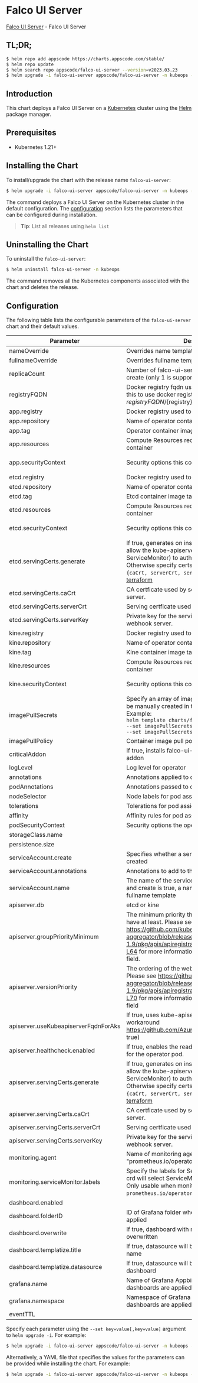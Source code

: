 # Falco UI Server

[Falco UI Server](https://github.com/kubeops/falco-ui-server) - Falco UI Server

## TL;DR;

```bash
$ helm repo add appscode https://charts.appscode.com/stable/
$ helm repo update
$ helm search repo appscode/falco-ui-server --version=v2023.03.23
$ helm upgrade -i falco-ui-server appscode/falco-ui-server -n kubeops --create-namespace --version=v2023.03.23
```

## Introduction

This chart deploys a Falco UI Server on a [Kubernetes](http://kubernetes.io) cluster using the [Helm](https://helm.sh) package manager.

## Prerequisites

- Kubernetes 1.21+

## Installing the Chart

To install/upgrade the chart with the release name `falco-ui-server`:

```bash
$ helm upgrade -i falco-ui-server appscode/falco-ui-server -n kubeops --create-namespace --version=v2023.03.23
```

The command deploys a Falco UI Server on the Kubernetes cluster in the default configuration. The [configuration](#configuration) section lists the parameters that can be configured during installation.

> **Tip**: List all releases using `helm list`

## Uninstalling the Chart

To uninstall the `falco-ui-server`:

```bash
$ helm uninstall falco-ui-server -n kubeops
```

The command removes all the Kubernetes components associated with the chart and deletes the release.

## Configuration

The following table lists the configurable parameters of the `falco-ui-server` chart and their default values.

|              Parameter               |                                                                                                                                                                          Description                                                                                                                                                                          |                                                                                            Default                                                                                             |
|--------------------------------------|---------------------------------------------------------------------------------------------------------------------------------------------------------------------------------------------------------------------------------------------------------------------------------------------------------------------------------------------------------------|------------------------------------------------------------------------------------------------------------------------------------------------------------------------------------------------|
| nameOverride                         | Overrides name template                                                                                                                                                                                                                                                                                                                                       | <code>""</code>                                                                                                                                                                                |
| fullnameOverride                     | Overrides fullname template                                                                                                                                                                                                                                                                                                                                   | <code>""</code>                                                                                                                                                                                |
| replicaCount                         | Number of falco-ui-server operator replicas to create (only 1 is supported)                                                                                                                                                                                                                                                                                   | <code>1</code>                                                                                                                                                                                 |
| registryFQDN                         | Docker registry fqdn used to pull docker images Set this to use docker registry hosted at ${registryFQDN}/${registry}/${image}                                                                                                                                                                                                                                | <code>ghcr.io</code>                                                                                                                                                                           |
| app.registry                         | Docker registry used to pull operator image                                                                                                                                                                                                                                                                                                                   | <code>appscode</code>                                                                                                                                                                          |
| app.repository                       | Name of operator container image                                                                                                                                                                                                                                                                                                                              | <code>falco-ui-server</code>                                                                                                                                                                   |
| app.tag                              | Operator container image tag                                                                                                                                                                                                                                                                                                                                  | <code>""</code>                                                                                                                                                                                |
| app.resources                        | Compute Resources required by the operator container                                                                                                                                                                                                                                                                                                          | <code>{}</code>                                                                                                                                                                                |
| app.securityContext                  | Security options this container should run with                                                                                                                                                                                                                                                                                                               | <code>{"allowPrivilegeEscalation":false,"capabilities":{"drop":["ALL"]},"readOnlyRootFilesystem":true,"runAsNonRoot":true,"runAsUser":65534,"seccompProfile":{"type":"RuntimeDefault"}}</code> |
| etcd.registry                        | Docker registry used to pull operator image                                                                                                                                                                                                                                                                                                                   | <code>registry.k8s.io</code>                                                                                                                                                                   |
| etcd.repository                      | Name of operator container image                                                                                                                                                                                                                                                                                                                              | <code>etcd</code>                                                                                                                                                                              |
| etcd.tag                             | Etcd container image tag                                                                                                                                                                                                                                                                                                                                      | <code>3.5.7-0</code>                                                                                                                                                                           |
| etcd.resources                       | Compute Resources required by the operator container                                                                                                                                                                                                                                                                                                          | <code>{"requests":{"cpu":"100m","memory":"100Mi"}}</code>                                                                                                                                      |
| etcd.securityContext                 | Security options this container should run with                                                                                                                                                                                                                                                                                                               | <code>{"allowPrivilegeEscalation":false,"capabilities":{"drop":["ALL"]},"readOnlyRootFilesystem":true,"runAsNonRoot":true,"runAsUser":65534,"seccompProfile":{"type":"RuntimeDefault"}}</code> |
| etcd.servingCerts.generate           | If true, generates on install/upgrade the certs that allow the kube-apiserver (and potentially ServiceMonitor) to authenticate operators pods. Otherwise specify certs in `apiserver.servingCerts.{caCrt, serverCrt, serverKey}`. See also: [example terraform](https://github.com/kubeops/installer/blob/master/charts/identity-server/example-terraform.tf) | <code>true</code>                                                                                                                                                                              |
| etcd.servingCerts.caCrt              | CA certficate used by serving certificate of webhook server.                                                                                                                                                                                                                                                                                                  | <code>""</code>                                                                                                                                                                                |
| etcd.servingCerts.serverCrt          | Serving certficate used by webhook server.                                                                                                                                                                                                                                                                                                                    | <code>""</code>                                                                                                                                                                                |
| etcd.servingCerts.serverKey          | Private key for the serving certificate used by webhook server.                                                                                                                                                                                                                                                                                               | <code>""</code>                                                                                                                                                                                |
| kine.registry                        | Docker registry used to pull operator image                                                                                                                                                                                                                                                                                                                   | <code>rancher</code>                                                                                                                                                                           |
| kine.repository                      | Name of operator container image                                                                                                                                                                                                                                                                                                                              | <code>kine</code>                                                                                                                                                                              |
| kine.tag                             | Kine container image tag                                                                                                                                                                                                                                                                                                                                      | <code>v0.10.2</code>                                                                                                                                                                           |
| kine.resources                       | Compute Resources required by the operator container                                                                                                                                                                                                                                                                                                          | <code>{"requests":{"cpu":"100m","memory":"100Mi"}}</code>                                                                                                                                      |
| kine.securityContext                 | Security options this container should run with                                                                                                                                                                                                                                                                                                               | <code>{"allowPrivilegeEscalation":false,"capabilities":{"drop":["ALL"]},"readOnlyRootFilesystem":true,"runAsNonRoot":true,"runAsUser":65534,"seccompProfile":{"type":"RuntimeDefault"}}</code> |
| imagePullSecrets                     | Specify an array of imagePullSecrets. Secrets must be manually created in the namespace. <br> Example: <br> `helm template charts/falco-ui-server \` <br> `--set imagePullSecrets[0].name=sec0 \` <br> `--set imagePullSecrets[1].name=sec1`                                                                                                                  | <code>[]</code>                                                                                                                                                                                |
| imagePullPolicy                      | Container image pull policy                                                                                                                                                                                                                                                                                                                                   | <code>IfNotPresent</code>                                                                                                                                                                      |
| criticalAddon                        | If true, installs falco-ui-server operator as critical addon                                                                                                                                                                                                                                                                                                  | <code>false</code>                                                                                                                                                                             |
| logLevel                             | Log level for operator                                                                                                                                                                                                                                                                                                                                        | <code>3</code>                                                                                                                                                                                 |
| annotations                          | Annotations applied to operator deployment                                                                                                                                                                                                                                                                                                                    | <code>{}</code>                                                                                                                                                                                |
| podAnnotations                       | Annotations passed to operator pod(s).                                                                                                                                                                                                                                                                                                                        | <code>{}</code>                                                                                                                                                                                |
| nodeSelector                         | Node labels for pod assignment                                                                                                                                                                                                                                                                                                                                | <code>{"kubernetes.io/os":"linux"}</code>                                                                                                                                                      |
| tolerations                          | Tolerations for pod assignment                                                                                                                                                                                                                                                                                                                                | <code>[]</code>                                                                                                                                                                                |
| affinity                             | Affinity rules for pod assignment                                                                                                                                                                                                                                                                                                                             | <code>{}</code>                                                                                                                                                                                |
| podSecurityContext                   | Security options the operator pod should run with.                                                                                                                                                                                                                                                                                                            | <code>{"fsGroup":65535}</code>                                                                                                                                                                 |
| storageClass.name                    |                                                                                                                                                                                                                                                                                                                                                               | <code>""</code>                                                                                                                                                                                |
| persistence.size                     |                                                                                                                                                                                                                                                                                                                                                               | <code>10Gi</code>                                                                                                                                                                              |
| serviceAccount.create                | Specifies whether a service account should be created                                                                                                                                                                                                                                                                                                         | <code>true</code>                                                                                                                                                                              |
| serviceAccount.annotations           | Annotations to add to the service account                                                                                                                                                                                                                                                                                                                     | <code>{}</code>                                                                                                                                                                                |
| serviceAccount.name                  | The name of the service account to use. If not set and create is true, a name is generated using the fullname template                                                                                                                                                                                                                                        | <code></code>                                                                                                                                                                                  |
| apiserver.db                         | etcd or kine                                                                                                                                                                                                                                                                                                                                                  | <code>kine</code>                                                                                                                                                                              |
| apiserver.groupPriorityMinimum       | The minimum priority the webhook api group should have at least. Please see https://github.com/kubernetes/kube-aggregator/blob/release-1.9/pkg/apis/apiregistration/v1beta1/types.go#L58-L64 for more information on proper values of this field.                                                                                                             | <code>10000</code>                                                                                                                                                                             |
| apiserver.versionPriority            | The ordering of the webhook api inside of the group. Please see https://github.com/kubernetes/kube-aggregator/blob/release-1.9/pkg/apis/apiregistration/v1beta1/types.go#L66-L70 for more information on proper values of this field                                                                                                                          | <code>15</code>                                                                                                                                                                                |
| apiserver.useKubeapiserverFqdnForAks | If true, uses kube-apiserver FQDN for AKS cluster to workaround https://github.com/Azure/AKS/issues/522 (default true)                                                                                                                                                                                                                                        | <code>true</code>                                                                                                                                                                              |
| apiserver.healthcheck.enabled        | If true, enables the readiness and liveliness probes for the operator pod.                                                                                                                                                                                                                                                                                    | <code>false</code>                                                                                                                                                                             |
| apiserver.servingCerts.generate      | If true, generates on install/upgrade the certs that allow the kube-apiserver (and potentially ServiceMonitor) to authenticate operators pods. Otherwise specify certs in `apiserver.servingCerts.{caCrt, serverCrt, serverKey}`. See also: [example terraform](https://github.com/kubeops/installer/blob/master/charts/identity-server/example-terraform.tf) | <code>true</code>                                                                                                                                                                              |
| apiserver.servingCerts.caCrt         | CA certficate used by serving certificate of webhook server.                                                                                                                                                                                                                                                                                                  | <code>""</code>                                                                                                                                                                                |
| apiserver.servingCerts.serverCrt     | Serving certficate used by webhook server.                                                                                                                                                                                                                                                                                                                    | <code>""</code>                                                                                                                                                                                |
| apiserver.servingCerts.serverKey     | Private key for the serving certificate used by webhook server.                                                                                                                                                                                                                                                                                               | <code>""</code>                                                                                                                                                                                |
| monitoring.agent                     | Name of monitoring agent (one of "prometheus.io", "prometheus.io/operator", "prometheus.io/builtin")                                                                                                                                                                                                                                                          | <code>prometheus.io/operator</code>                                                                                                                                                            |
| monitoring.serviceMonitor.labels     | Specify the labels for ServiceMonitor. Prometheus crd will select ServiceMonitor using these labels. Only usable when monitoring agent is `prometheus.io/operator`.                                                                                                                                                                                           | <code>{}</code>                                                                                                                                                                                |
| dashboard.enabled                    |                                                                                                                                                                                                                                                                                                                                                               | <code>true</code>                                                                                                                                                                              |
| dashboard.folderID                   | ID of Grafana folder where these dashboards will be applied                                                                                                                                                                                                                                                                                                   | <code>0</code>                                                                                                                                                                                 |
| dashboard.overwrite                  | If true, dashboard with matching uid will be overwritten                                                                                                                                                                                                                                                                                                      | <code>true</code>                                                                                                                                                                              |
| dashboard.templatize.title           | If true, datasource will be prefixed to dashboard name                                                                                                                                                                                                                                                                                                        | <code>false</code>                                                                                                                                                                             |
| dashboard.templatize.datasource      | If true, datasource will be hardcoded in the dashboard                                                                                                                                                                                                                                                                                                        | <code>false</code>                                                                                                                                                                             |
| grafana.name                         | Name of Grafana Appbinding where these dashboards are applied                                                                                                                                                                                                                                                                                                 | <code>""</code>                                                                                                                                                                                |
| grafana.namespace                    | Namespace of Grafana Appbinding where these dashboards are applied                                                                                                                                                                                                                                                                                            | <code>""</code>                                                                                                                                                                                |
| eventTTL                             |                                                                                                                                                                                                                                                                                                                                                               | <code>168h0m0s</code>                                                                                                                                                                          |


Specify each parameter using the `--set key=value[,key=value]` argument to `helm upgrade -i`. For example:

```bash
$ helm upgrade -i falco-ui-server appscode/falco-ui-server -n kubeops --create-namespace --version=v2023.03.23 --set replicaCount=1
```

Alternatively, a YAML file that specifies the values for the parameters can be provided while
installing the chart. For example:

```bash
$ helm upgrade -i falco-ui-server appscode/falco-ui-server -n kubeops --create-namespace --version=v2023.03.23 --values values.yaml
```
